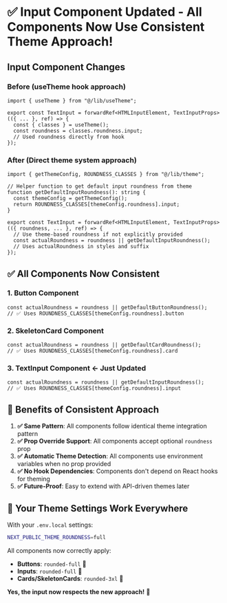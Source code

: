 # ✅ Input Component Updated - All Components Now Use Consistent Theme Approach!

## **Input Component Changes**

### **Before** (useTheme hook approach)
```tsx
import { useTheme } from "@/lib/useTheme";

export const TextInput = forwardRef<HTMLInputElement, TextInputProps>(({ ... }, ref) => {
  const { classes } = useTheme();
  const roundness = classes.roundness.input;
  // Used roundness directly from hook
});
```

### **After** (Direct theme system approach)
```tsx
import { getThemeConfig, ROUNDNESS_CLASSES } from "@/lib/theme";

// Helper function to get default input roundness from theme
function getDefaultInputRoundness(): string {
  const themeConfig = getThemeConfig();
  return ROUNDNESS_CLASSES[themeConfig.roundness].input;
}

export const TextInput = forwardRef<HTMLInputElement, TextInputProps>(({ roundness, ... }, ref) => {
  // Use theme-based roundness if not explicitly provided
  const actualRoundness = roundness || getDefaultInputRoundness();
  // Uses actualRoundness in styles and suffix
});
```

## **✅ All Components Now Consistent**

### **1. Button Component**
```tsx
const actualRoundness = roundness || getDefaultButtonRoundness();
// ✅ Uses ROUNDNESS_CLASSES[themeConfig.roundness].button
```

### **2. SkeletonCard Component**  
```tsx
const actualRoundness = roundness || getDefaultCardRoundness();
// ✅ Uses ROUNDNESS_CLASSES[themeConfig.roundness].card
```

### **3. TextInput Component** ← **Just Updated**
```tsx
const actualRoundness = roundness || getDefaultInputRoundness();
// ✅ Uses ROUNDNESS_CLASSES[themeConfig.roundness].input
```

## **🎯 Benefits of Consistent Approach**

1. **✅ Same Pattern**: All components follow identical theme integration pattern
2. **✅ Prop Override Support**: All components accept optional `roundness` prop
3. **✅ Automatic Theme Detection**: All components use environment variables when no prop provided
4. **✅ No Hook Dependencies**: Components don't depend on React hooks for theming
5. **✅ Future-Proof**: Easy to extend with API-driven themes later

## **🌟 Your Theme Settings Work Everywhere**

With your `.env.local` settings:
```bash
NEXT_PUBLIC_THEME_ROUNDNESS=full
```

All components now correctly apply:
- **Buttons**: `rounded-full` 🔘
- **Inputs**: `rounded-full` 💊  
- **Cards/SkeletonCards**: `rounded-3xl` 🔳

**Yes, the input now respects the new approach!** 🎉
